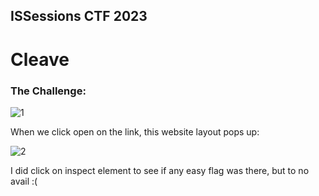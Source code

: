 ## ISSessions CTF 2023 
# Cleave

### The Challenge:
![1](https://github.com/magdzzia/Adam-M/assets/158006085/8dc75d16-e5c1-445b-8837-1db2fb5e6542)

When we click open on the link, this website layout pops up:

![2](https://github.com/magdzzia/Adam-M/assets/158006085/90a625f6-15b8-47a6-9598-979be5c443fe)

I did click on inspect element to see if any easy flag was there, but to no avail :(
